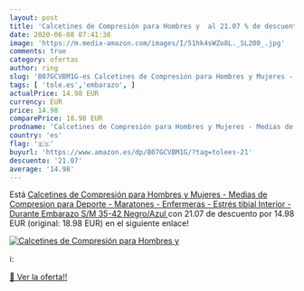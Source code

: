 ```yaml
---
layout: post
title: 'Calcetines de Compresión para Hombres y  al 21.07 % de descuento'
date: 2020-06-08 07:41:38
image: 'https://m.media-amazon.com/images/I/51hk4sWZo8L._SL200_.jpg'
comments: true
category: ofertas
author: ring
slug: 'B07GCVBM1G-es Calcetines de Compresión para Hombres y Mujeres - Medias...'
tags: [ 'tole.es','embarazo', ]
actualPrice: 14.98 EUR
currency: EUR
price: 14.98
comparePrice: 18.98 EUR
prodname: 'Calcetines de Compresión para Hombres y Mujeres - Medias de Compresion para Deporte - Maratones - Enfermeras - Estrés tibial Interior - Durante Embarazo  S/M  35-42   Negro/Azul '
country: 'es'
flag: '🇪🇸'
buyurl: 'https://www.amazon.es/dp/B07GCVBM1G/?tag=tolees-21'
descuento: '21.07'
average: '14.98'
---
```


Está [Calcetines de Compresión para Hombres y Mujeres - Medias de Compresion para Deporte - Maratones - Enfermeras - Estrés tibial Interior - Durante Embarazo  S/M  35-42   Negro/Azul ](https://www.amazon.es/dp/B07GCVBM1G/?tag=tolees-21) con 21.07 de descuento por 14.98 EUR (original: 18.98 EUR) en el siguiente enlace!

[![Calcetines de Compresión para Hombres y ](https://m.media-amazon.com/images/I/51hk4sWZo8L._SL200_.jpg)](https://www.amazon.es/dp/B07GCVBM1G/?tag=tolees-21)

ℹ️:


[🛒 Ver la oferta!!](https://www.amazon.es/dp/B07GCVBM1G/?tag=tolees-21)

